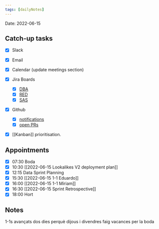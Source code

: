 ```yaml
---
tags: [dailyNotes]
---
```

 
Date: 2022-06-15

## Catch-up tasks

- [x] Slack
- [x] Email
- [x] Calendar (update meetings section)
- [x] Jira Boards
  - [x] [DBA](https://hybridtheory.atlassian.net/jira/software/c/projects/DBA/boards/90) 
  - [x] [RED](https://hybridtheory.atlassian.net/jira/software/c/projects/RED/boards/86)
  - [x] [SAS](https://hybridtheory.atlassian.net/jira/software/c/projects/SAS/boards/66)
- [x] Github
  - [x] [notifications](https://github.com/notifications?query=is%3Aunread)
  - [x] [open PRs](https://github.com/pulls?q=is%3Aopen+is%3Apr+user%3Ahybridtheory+-label%3Adependencies+)
- [x] [[Kanban]] prioritisation.


## Appointments
- [x] 07:30 Boda
- [x] 10:30 [[2022-06-15 Lookalikes V2 deployment plan]]
- [x] 12:15 Data Sprint Planning
- [x] 15:30 [[2022-06-15 1-1 Eduardo]]
- [x] 16:00 [[2022-06-15 1-1 Míriam]]
- [x] 16:30 [[2022-06-15 Sprint Retrospective]]
- [x] 18:00 Hort
## Notes
1-1s avançats dos dies perquè dijous i divendres faig vacances per la boda
